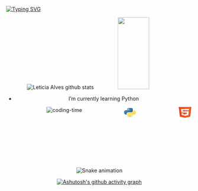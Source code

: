  

[![Typing SVG](https://readme-typing-svg.herokuapp.com/?color=696969&size=25&center=true&vCenter=true&width=1000&lines=Hello,+My+name+is+Leticia+Alves;I+am+17+years+old;I'm+from+Brazil;Be+Welcome!+:%29)](https://git.io/typing-svg)


<div align="center">  
  <img width="49%" height="195px" src="https://github-readme-stats.vercel.app/api?username=LeticiaAlvesS64&show_icons=false&count_private=true&hide_border=false&title_color=0000FF&icon_color=ff91a4&text_color=DCDCDC&bg_color=1C1C1C" alt="Leticia Alves github stats" /> 
  <img width="41%" height="195px" src="https://github-readme-stats.vercel.app/api/top-langs/?username=LeticiaAlvesS64&layout=compact&hide_border=false&title_color=0000FF&text_color=DCDCDC&bg_color=363636" />
  
-  I’m currently learning Python
  
<div style="display: flex; justify-content: space-between;"> <br>
  <img align="left"height="150" alt="coding-time" src="code.gif">
  <img align="center" height="30" width="40" alt="python-icon" src="https://raw.githubusercontent.com/devicons/devicon/master/icons/python/python-original.svg">
  <img align="center" height="30" width="40" alt="html-icon" src="https://raw.githubusercontent.com/devicons/devicon/master/icons/html5/html5-original.svg">
</div>


![Snake animation](https://github.com/LuigiGF/LuigiGF/blob/output/github-contribution-grid-snake.svg)

[![Ashutosh's github activity graph](https://github-readme-activity-graph.cyclic.app/graph?username=LeticiaAlvesS64&bg_color=0d1117&color=0000CD&line=4F4F4F&point=ff9494&area=true&hide_border=true)](https://github.com/ashutosh00710/github-readme-activity-graph)
